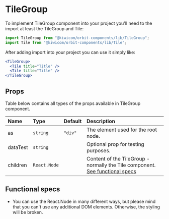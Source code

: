 # TileGroup

To implement TileGroup component into your project you'll need to the import at least the TileGroup and Tile:

```jsx
import TileGroup from "@kiwicom/orbit-components/lib/TileGroup";
import Tile from "@kiwicom/orbit-components/lib/Tile";
```

After adding import into your project you can use it simply like:

```jsx
<TileGroup>
  <Tile title="Title" />
  <Tile title="Title" />
</TileGroup>
```

## Props

Table below contains all types of the props available in TileGroup component.

| Name     | Type         | Default | Description                                                                                       |
| :------- | :----------- | :------ | :------------------------------------------------------------------------------------------------ |
| as       | `string`     | `"div"` | The element used for the root node.                                                               |
| dataTest | `string`     |         | Optional prop for testing purposes.                                                               |
| children | `React.Node` |         | Content of the TileGroup - normally the Tile component. [See functional specs](#functional-specs) |

## Functional specs

- You can use the React.Node in many different ways, but please mind that you can't use any additional DOM elements. Otherwise, the styling will be broken.

